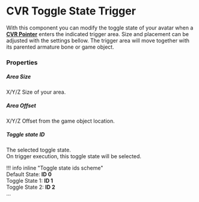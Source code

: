 # CVR Toggle State Trigger <div class="whitelisted" data-list="AP"></div>
With this component you can modify the toggle state of your avatar when a **[CVR Pointer](pointer.md)** 
enters the indicated trigger area. Size and placement can be adjusted with the settings bellow.
The trigger area will move together with its parented armature bone or game object.

### Properties

##### Area Size
X/Y/Z Size of your area.

##### Area Offset  
X/Y/Z Offset from the game object location.

##### Toggle state ID  
The selected toggle state.  
On trigger execution, this toggle state will be selected.

!!! info inline "Toggle state ids scheme"  
    Default State: **ID 0**  
    Toggle State 1: **ID 1**  
    Toggle State 2: **ID 2**  
    ...
